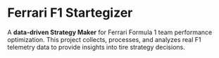 # Ferrari F1 Startegizer

A **data-driven Strategy Maker** for Ferrari Formula 1 team performance optimization. This project collects, processes, and analyzes real F1 telemetry data to provide insights into tire strategy decisions.